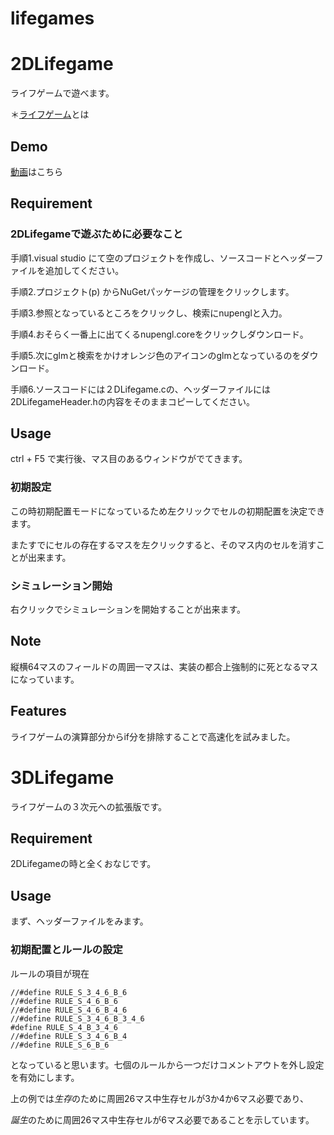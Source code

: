 # lifegames
# 2DLifegame
ライフゲームで遊べます。

＊[ライフゲーム](https://ja.wikipedia.org/wiki/%E3%83%A9%E3%82%A4%E3%83%95%E3%82%B2%E3%83%BC%E3%83%A0)とは
## Demo
[動画](https://user-images.githubusercontent.com/123747386/215334780-d11927a9-dbad-49df-8eb8-4b1d3922b02f.gif)はこちら

## Requirement
### 2DLifegameで遊ぶために必要なこと

手順1.visual studio にて空のプロジェクトを作成し、ソースコードとヘッダーファイルを追加してください。

手順2.プロジェクト(p) からNuGetパッケージの管理をクリックします。

手順3.参照となっているところをクリックし、検索にnupenglと入力。

手順4.おそらく一番上に出てくるnupengl.coreをクリックしダウンロード。

手順5.次にglmと検索をかけオレンジ色のアイコンのglmとなっているのをダウンロード。

手順6.ソースコードには２DLifegame.cの、ヘッダーファイルには2DLifegameHeader.hの内容をそのままコピーしてください。

## Usage

ctrl + F5 で実行後、マス目のあるウィンドウがでてきます。
### 初期設定

この時初期配置モードになっているため左クリックでセルの初期配置を決定できます。

またすでにセルの存在するマスを左クリックすると、そのマス内のセルを消すことが出来ます。

### シミュレーション開始

右クリックでシミュレーションを開始することが出来ます。

## Note

縦横64マスのフィールドの周囲一マスは、実装の都合上強制的に死となるマスになっています。

## Features

ライフゲームの演算部分からif分を排除することで高速化を試みました。

# 3DLifegame

ライフゲームの３次元への拡張版です。

## Requirement

2DLifegameの時と全くおなじです。

## Usage

まず、ヘッダーファイルをみます。

### 初期配置とルールの設定

ルールの項目が現在

```
//#define RULE_S_3_4_6_B_6  
//#define RULE_S_4_6_B_6        
//#define RULE_S_4_6_B_4_6         
//#define RULE_S_3_4_6_B_3_4_6
#define RULE_S_4_B_3_4_6
//#define RULE_S_3_4_6_B_4
//#define RULE_S_6_B_6
```

となっていると思います。七個のルールから一つだけコメントアウトを外し設定を有効にします。

上の例では*生存*のために周囲26マス中生存セルが3か4か6マス必要であり、

*誕生*のために周囲26マス中生存セルが6マス必要であることを示しています。


